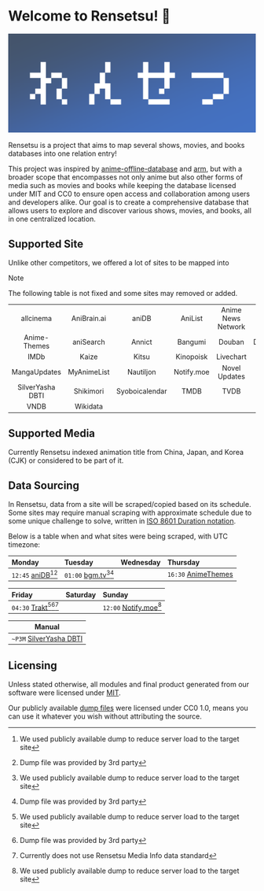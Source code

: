 # Welcome to Rensetsu! 👋

![banner](https://raw.githubusercontent.com/rensetsu/.github/main/img/banner.png)

Rensetsu is a project that aims to map several shows, movies, and books
databases into one relation entry!

This project was inspired by [anime-offline-database][aod] and [arm], but with
a broader scope that encompasses not only anime but also other forms of media
such as movies and books while keeping the database licensed under MIT and CC0
to ensure open access and collaboration among users and developers alike. Our
goal is to create a comprehensive database that allows users to explore and
discover various shows, movies, and books, all in one centralized location.

## Supported Site

Unlike other competitors, we offered a lot of sites to be mapped into

> [!NOTE]
>
> The following table is not fixed and some sites may removed or added.

<!-- markdownlint-disable MD013 -->

|   |   |   |   |   |   |
| :-: | :-: | :-: | :-: | :-: | :-: |
| allcinema | AniBrain.ai | aniDB | AniList | Anime News Network | Anime-Planet |
| Anime-Themes | aniSearch | Annict | Bangumi | Douban | Doujinshi.info |
| IMDb | Kaize | Kitsu | Kinopoisk | Livechart | MangaDex |
| MangaUpdates | MyAnimeList | Nautiljon | Notify.moe | Novel Updates | Otak Otaku |
| SilverYasha DBTI | Shikimori | Syoboicalendar | TMDB | TVDB | Trakt |
| VNDB | Wikidata | | | | |

<!-- markdownlint-enable MD013 -->

## Supported Media

Currently Rensetsu indexed animation title from China, Japan, and Korea (CJK) or
considered to be part of it.

## Data Sourcing

In Rensetsu, data from a site will be scraped/copied based on its schedule. Some
sites may require manual scraping with approximate schedule due to some unique
challenge to solve, written in [ISO 8601 Duration notation](https://en.wikipedia.org//wiki/ISO_8601#Durations).

Below is a table when and what sites were being scraped, with UTC timezone:

<!-- markdownlint-disable MD013 -->

| Monday                       | Tuesday                       | Wednesday | Thursday                   |
| :--------------------------- | :---------------------------- | :-------- | :------------------------- |
| `12:45` [aniDB][adb][^1][^2] | `01:00` [bgm.tv][bgm][^1][^2] |           | `16:30` [AnimeThemes][dmp] |

| Friday                            | Saturday | Sunday                        |
| :-------------------------------- | :------- | :---------------------------- |
| `04:30` [Trakt][trk][^1][^2][^3]  |          | `12:00` [Notify.moe][ntf][^1] |

| Manual                         |
| ------------------------------ |
| `~P3M` [SilverYasha DBTI][dmp] |

[^1]: We used publicly available dump to reduce server load to the target site
[^2]: Dump file was provided by 3rd party
[^3]: Currently does not use Rensetsu Media Info data standard

<!-- markdownlint-enable MD013 -->

## Licensing

Unless stated otherwise, all modules and final product generated from our
software were licensed under [MIT](https://raw.githubusercontent.com/rensetsu/.github/main/LICENSE).

Our publicly available [dump files][dmp] were licensed under CC0 1.0, means
you can use it whatever you wish without attributing the source.

[aod]: https://github.com/manami-project/anime-offline-database
[arm]: https://github.com/kawaiioverflow/arm
[adb]: https://github.com/rensetsu/db.anidb.rensetsu-diorama
[bgm]: https://github.com/rensetsu/db.bangumi.rensetsu-xingxi
[dmp]: https://github.com/rensetsu/db.rensetsu.public-dump
[trk]: https://github.com/rensetsu/db.trakt.anitrakt
[ntf]: https://github.com/rensetsu/db.notify.rensetsu-mirai
